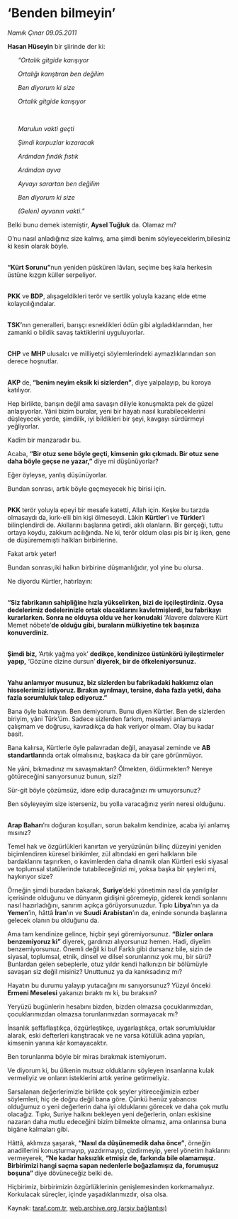 # ‘Benden bilmeyin’

*Namık Çınar 09.05.2011*

<div class="yazi"><p><b>Hasan Hüseyin</b> bir şiirinde der ki:</p>
<p>      <i>“Ortalık gitgide karışıyor</i></p>
<p><i>      Ortalığı karıştıran ben değilim</i></p>
<p><i>      Ben diyorum ki size</i></p>
<p><i>      Ortalık gitgide karışıyor</i></p>
<p><i>        </i></p>
<p><i>      Marulun vakti geçti</i></p>
<p><i>      Şimdi karpuzlar kızaracak</i></p>
<p><i>      Ardından fındık fıstık </i></p>
<p><i>      Ardından ayva</i></p>
<p><i>      Ayvayı sarartan ben değilim</i></p>
<p><i>      Ben diyorum ki size</i></p>
<p><i>      (Gelen) ayvanın vakti.”</i> </p>
<p>Belki bunu demek istemiştir, <b>Aysel Tuğluk</b> da. Olamaz mı?</p>
<p>O’nu nasıl anladığınız size kalmış, ama şimdi benim söyleyeceklerim,bilesiniz ki kesin olarak böyle.</p>
<p><b><br/>“</b><b>Kürt Sorunu”</b>nun yeniden püsküren lâvları, seçime beş kala herkesin üstüne kızgın küller serpeliyor.</p>
<p><b><br/>PKK</b> ve<b> BDP</b>, alışageldikleri terör ve sertlik yoluyla kazanç elde etme kolaycılığındalar.</p>
<p><b><br/>TSK’</b>nın generalleri, barışçı esneklikleri ödün gibi algıladıklarından, her zamanki o bildik savaş taktiklerini uyguluyorlar.</p>
<p><b><br/>CHP</b> ve <b>MHP </b>ulusalcı ve milliyetçi söylemlerindeki aymazlıklarından son derece hoşnutlar.</p>
<p><b><br/>AKP </b>de,<b> “benim neyim eksik ki sizlerden”</b>, diye yalpalayıp, bu koroya katılıyor.</p>
<p>Hep birlikte, barışın değil ama savaşın diliyle konuşmakta pek de güzel anlaşıyorlar. Yâni bizim buralar, yeni bir hayatı nasıl kurabileceklerini düşleyecek yerde, şimdilik, iyi bildikleri bir şeyi, kavgayı sürdürmeyi yeğliyorlar.</p>
<p>Kadîm bir manzaradır bu.</p>
<p>Acaba, <b>“Bir otuz sene böyle geçti, kimsenin</b> <b>gık</b><b>ı çıkmadı. Bir otuz sene daha böyle geçse ne yazar,”</b> diye mi düşünüyorlar?</p>
<p>Eğer öyleyse, yanlış düşünüyorlar.</p>
<p>Bundan sonrası, artık böyle geçmeyecek hiç birisi için.</p>
<p><b><br/>PKK</b> terör yoluyla epeyi bir mesafe katetti, Allah için. Keşke bu tarzda olmasaydı da, kırk-elli bin kişi ölmeseydi. Lâkin <b>Kürtler</b>’i ve <b>Türkler</b>’i bilinçlendirdi de. Akıllarını başlarına getirdi, aklı olanların. Bir gerçeği, tuttu ortaya koydu, zakkum acılığında. Ne ki, terör oldum olası pis bir iş iken, gene de düşürememişti halkları birbirlerine.</p>
<p>Fakat artık yeter! <b>  </b></p>
<p>Bundan sonrası,iki halkın birbirine düşmanlığıdır, yol yine bu olursa.</p>
<p>Ne diyordu Kürtler, hatırlayın:</p>
<p><b><br/>“</b><b>Siz fabrikanın sahipliğine hızla yükselirken, bizi de işçileştirdiniz. Oysa dedelerimiz dedelerinizle ortak olacaklarını kavletmişlerdi, bu fabrikayı kurarlarken. Sonra ne olduysa oldu ve her konudaki</b> ‘Alavere dalavere Kürt Memet nöbete’<b>de olduğu gibi, buraların mülkiyetine tek başınıza konuverdiniz.</b></p>
<p><b><br/>Şimdi biz, </b>‘Artık yağma yok’ <b>dedikçe, kendinizce üstünkörü iyileştirmeler yapıp,</b> ‘Gözüne dizine dursun’<b> diyerek, bir de öfkeleniyorsunuz.</b></p>
<p><b><br/>Yahu anlamıyor musunuz, biz sizlerden bu fabrikadaki hakkımız olan hisselerimizi istiyoruz. Bırakın ayrılmayı, tersine, daha fazla yetki, daha fazla sorumluluk talep ediyoruz.”</b></p>
<p>Bana öyle bakmayın. Ben demiyorum. Bunu diyen Kürtler. Ben de sizlerden biriyim, yâni Türk’üm. Sadece sizlerden farkım, meseleyi anlamaya çalışmam ve doğrusu, kavradıkça da hak veriyor olmam. Olay bu kadar basit.</p>
<p>Bana kalırsa, Kürtlerle öyle palavradan değil, anayasal zeminde ve <b>AB standartları</b>nda ortak olmalısınız, başkaca da bir çare görünmüyor.</p>
<p>Ne yâni, bıkmadınız mı savaşmaktan? Ölmekten, öldürmekten? Nereye götüreceğini sanıyorsunuz bunun, sizi?</p>
<p>Sür-git böyle çözümsüz, idare edip duracağınızı mı umuyorsunuz?</p>
<p>Ben söyleyeyim size isterseniz, bu yolla varacağınız yerin neresi olduğunu.</p>
<p><b><br/>Arap Baharı</b>’nı doğuran koşulları, sorun bakalım kendinize, acaba iyi anlamış mısınız?</p>
<p>Temel hak ve özgürlükleri kanırtan ve yeryüzünün bilinç düzeyini yeniden biçimlendiren küresel birikimler, zül altındaki en geri halkların bile bardaklarını taşırırken, o kavimlerden daha dinamik olan Kürtleri eski siyasal ve toplumsal statülerinde tutabileceğinizi mi, yoksa başka bir şeyleri mi, haykırıyor size?</p>
<p>Örneğin şimdi buradan bakarak, <b>Suriye</b>’deki yönetimin nasıl da yanılgılar içerisinde olduğunu ve dünyanın gidişini göremeyip, giderek kendi sonlarını nasıl hazırladığını, sanırım açıkça görüyorsunuzdur. Tıpkı <b>Libya</b>’nın ya da <b>Yemen</b>’in, hâttâ <b>İran</b>’ın ve <b>Suudi</b> <b>Arabistan</b>’ın da, eninde sonunda başlarına gelecek olanın bu olduğunu da.</p>
<p>Ama tam kendinize gelince, hiçbir şeyi göremiyorsunuz. <b>“</b><b>Bizler onlara benzemiyoruz ki”</b> diyerek, gardınızı alıyorsunuz hemen. Hadi, diyelim benzemiyorsunuz. Önemli değil ki bu! Farklı gibi dursanız bile, sizin de siyasal, toplumsal, etnik, dinsel ve dilsel sorunlarınız yok mu, bir sürü? Bunlardan gelen sebeplerle, otuz yıldır kendi halkınızın bir bölümüyle savaşan siz değil misiniz? Unuttunuz ya da kanıksadınız mı?</p>
<p>Hayatın bu durumu yalayıp yutacağını mı sanıyorsunuz? Yüzyıl önceki <b>Ermeni Meselesi</b> yakanızı bıraktı mı ki, bu bıraksın? </p>
<p>Yeryüzü bugünlerin hesabını bizden, bizden olmazsa çocuklarımızdan, çocuklarımızdan olmazsa torunlarımızdan sormayacak mı?</p>
<p>İnsanlık şeffaflaştıkça, özgürleştikçe, uygarlaştıkça, ortak sorumluluklar alarak, eski defterleri karıştıracak ve ne varsa kötülük adına yapılan, kimsenin yanına kâr komayacaktır.</p>
<p>Ben torunlarıma böyle bir miras bırakmak istemiyorum.</p>
<p>Ve diyorum ki, bu ülkenin mutsuz olduklarını söyleyen insanlarına kulak vermeliyiz ve onların isteklerini artık yerine getirmeliyiz.</p>
<p>Sarsalanan değerlerimizle birlikte çok şeyler yitireceğimizin ezber söylemleri, hiç de doğru değil bana göre. Çünkü henüz yabancısı olduğumuz o yeni değerlerin daha iyi olduklarını görecek ve daha çok mutlu olacağız. Tıpkı, Suriye halkını bekleyen yeni değerlerin, onları eskisine nazaran daha mutlu edeceğini bizim bilmekte olmamız, ama onlarınsa buna bigâne kalmaları gibi.</p>
<p>Hâttâ, aklımıza şaşarak, <b>“N</b><b>asıl da düşünemedik daha önce”</b>, örneğin anadillerini konuşturmayıp, yazdırmayıp, çizdirmeyip, yerel yönetim haklarını vermeyerek, <b>“N</b><b>e kadar haksızlık etmişiz de, farkında bile olamamışız. Birbirimizi hangi saçma sapan nedenlerle boğazlamışız da, forumuşuz boşuna” </b>diye dövüneceğiz belki de.</p>
<p>Hiçbirimiz, birbirimizin özgürlüklerinin genişlemesinden korkmamalıyız. Korkulacak süreçler, içinde yaşadıklarımızdır, olsa olsa.</p>
</div>

Kaynak: [taraf.com.tr](http://www.taraf.com.tr/namik-cinar/makale-benden-bilmeyin.htm), [web.archive.org (arşiv bağlantısı)](http://web.archive.org/web/20130624012815/http://www.taraf.com.tr/namik-cinar/makale-benden-bilmeyin.htm)
